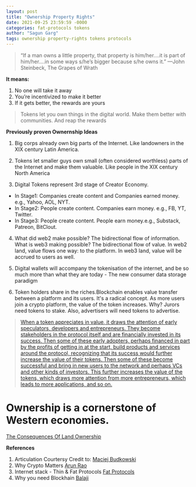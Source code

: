 ```yaml
---
layout: post
title: "Ownership Property Rights"
date: 2021-09-25 23:59:59 -0000
categories: fat-protocols tokens
author: "Sagun Garg"
tags: ownership property-rights tokens protocols
---
```


> “If a man owns a little property, that property is him/her.…it is part of him/her….in some ways s/he’s bigger because s/he owns it.” —John Steinbeck, The Grapes of Wrath

**It means:**

1. No one will take it away
2. You’re incentivized to make it better
3. If it gets better, the rewards are yours

> Tokens let you own things in the digital world. Make them better with communities. And reap the rewards

**Previously proven Ownernship Ideas**

1. Big corps already own big parts of the Internet. Like landowners in the XIX century Latin America.

2. Tokens let smaller guys own small (often considered worthless) parts of the Internet and make them valuable. Like people in the XIX century North America

3. Digital Tokens represent 3rd stage of Creator Economy.
 - In Stage1: Companies create content and Companies earned money. e.g., Yahoo, AOL, NYT.
 - In Stage2: People create content. Companies earn money. e.g., FB, YT, Twitter.
 - In Stage3: People create content. People earn money.e.g., Substack, Patreon, BitClout.

4. What did web2 make possible? The bidirectional flow of information. What is web3 making possible? The bidirectional flow of value. In web2 land, value flows one way: to the platform. In web3 land, value will be accrued to users as well.

5. Digital wallets will accompany the tokenisation of the internet, and be so much more than what they are today - The new consumer data storage paradigm

6. Token holders share in the riches.Blockchain enables value transfer between a platform and its users. It's a radical concept. As more users join a crypto platform, the value of the token increases. Why? Jurors need tokens to stake. Also, advertisers will need tokens to advertise.

> [When a token appreciates in value, it draws the attention of early speculators, developers and entrepreneurs. They become stakeholders in the protocol itself and are financially invested in its success. Then some of these early adopters, perhaps financed in part by the profits of getting in at the start, build products and services around the protocol, recognizing that its success would further increase the value of their tokens. Then some of these become successful and bring in new users to the network and perhaps VCs and other kinds of investors. This further increases the value of the tokens, which draws more attention from more entrepreneurs, which leads to more applications, and so on.](https://www.usv.com/writing/2016/08/fat-protocols/)

# Ownership is a cornerstone of Western economies. 
[The Consequences Of Land Ownership](https://www.hoover.org/research/consequences-land-ownership)

**References**
1. Articulation Courtersy Credit to: [Maciej Budkowski](https://twitter.com/MaciejBudkowski)
2. Why Crypto Matters [Arun Rao](https://raohacker.com/why-crypto-matters-and-its-a-lot-more-than-bitcoin/)
3. Internet stack - Thin & Fat Protocols [Fat Protocols](https://www.usv.com/writing/2016/08/fat-protocols/)
4. Why you need Blockhain [Balaji](https://balajis.com/yes-you-may-need-a-blockchain/)